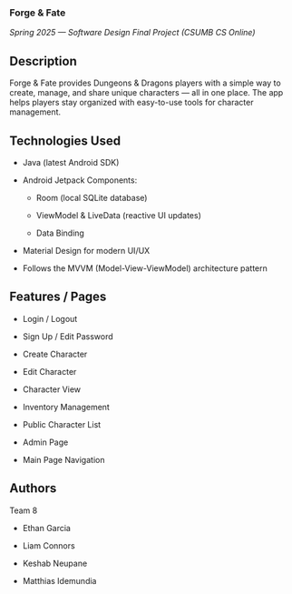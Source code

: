 ### **Forge & Fate**

*Spring 2025 — Software Design Final Project (CSUMB CS Online)*

## Description

Forge & Fate provides Dungeons & Dragons players with a simple way to create, manage, and share unique characters — all in one place. The app helps players stay organized with easy-to-use tools for character management.

## Technologies Used
- Java (latest Android SDK)

- Android Jetpack Components:

  - Room (local SQLite database)

  - ViewModel & LiveData (reactive UI updates)

  - Data Binding

- Material Design for modern UI/UX

- Follows the MVVM (Model-View-ViewModel) architecture pattern

## Features / Pages
- Login / Logout

- Sign Up / Edit Password

- Create Character

- Edit Character

- Character View

- Inventory Management

- Public Character List

- Admin Page

- Main Page Navigation

## Authors
Team 8

- Ethan Garcia

- Liam Connors

- Keshab Neupane

- Matthias Idemundia
